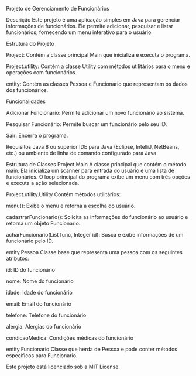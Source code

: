 Projeto de Gerenciamento de Funcionários

Descrição
Este projeto é uma aplicação simples em Java para gerenciar informações de funcionários. Ele permite adicionar, pesquisar e listar funcionários, fornecendo um menu interativo para o usuário.

Estrutura do Projeto

Project: Contém a classe principal Main que inicializa e executa o programa.

Project.utility: Contém a classe Utility com métodos utilitários para o menu e operações com funcionários.

entity: Contém as classes Pessoa e Funcionario que representam os dados dos funcionários.

Funcionalidades

Adicionar Funcionário: Permite adicionar um novo funcionário ao sistema.

Pesquisar Funcionário: Permite buscar um funcionário pelo seu ID.

Sair: Encerra o programa.

Requisitos
Java 8 ou superior
IDE para Java (Eclipse, IntelliJ, NetBeans, etc.) ou ambiente de linha de comando configurado para Java

Estrutura de Classes
Project.Main
A classe principal que contém o método main. Ela inicializa um scanner para entrada do usuário e uma lista de funcionários. O loop principal do programa exibe um menu com três opções e executa a ação selecionada.

Project.utility.Utility
Contém métodos utilitários:

menu(): Exibe o menu e retorna a escolha do usuário.

cadastrarFuncionario(): Solicita as informações do funcionário ao usuário e retorna um objeto Funcionario.

acharFuncionario(List<Funcionario> func, Integer id): Busca e exibe informações de um funcionário pelo ID.

entity.Pessoa
Classe base que representa uma pessoa com os seguintes atributos:

id: ID do funcionário

nome: Nome do funcionário

idade: Idade do funcionário

email: Email do funcionário

telefone: Telefone do funcionário

alergia: Alergias do funcionário

condicaoMedica: Condições médicas do funcionário

entity.Funcionario
Classe que herda de Pessoa e pode conter métodos específicos para Funcionario.

Este projeto está licenciado sob a MIT License.















